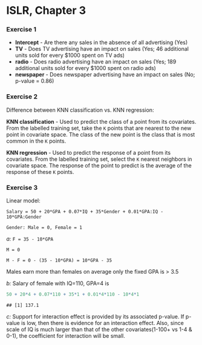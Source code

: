 ISLR, Chapter 3
================

### Exercise 1

-   **Intercept** - Are there any sales in the absence of all advertising (Yes)
-   **TV** - Does TV advertising have an impact on sales (Yes; 46 additional units sold for every $1000 spent on TV ads)
-   **radio** - Does radio advertising have an impact on sales (Yes; 189 additional units sold for every $1000 spent on radio ads)
-   **newspaper** - Does newspaper advertising have an impact on sales (No; p-value = 0.86)

### Exercise 2

Difference between KNN classification vs. KNN regression:

**KNN classification** - Used to predict the class of a point from its covariates. From the labelled training set, take the `K` points that are nearest to the new point in covariate space. The class of the new point is the class that is most common in the `K` points.

**KNN regression** - Used to predict the response of a point from its covariates. From the labelled training set, select the `K` nearest neighbors in covariate space. The response of the point to predict is the average of the response of these `K` points.

### Exercise 3

Linear model:

`Salary = 50 + 20*GPA + 0.07*IQ + 35*Gender + 0.01*GPA:IQ - 10*GPA:Gender`

`Gender: Male = 0, Female = 1`

*a:* `F = 35 - 10*GPA`

`M = 0`

`M - F = 0 - (35 - 10*GPA) = 10*GPA - 35`

Males earn more than females on average only the fixed GPA is &gt; 3.5

*b:* Salary of female with IQ=110, GPA=4 is

``` r
50 + 20*4 + 0.07*110 + 35*1 + 0.01*4*110 - 10*4*1 
```

    ## [1] 137.1

*c:* Support for interaction effect is provided by its associated p-value. If p-value is low, then there is evidence for an interaction effect. Also, since scale of IQ is much larger than that of the other covariates(1-100+ vs 1-4 & 0-1), the coefficient for interaction will be small.
